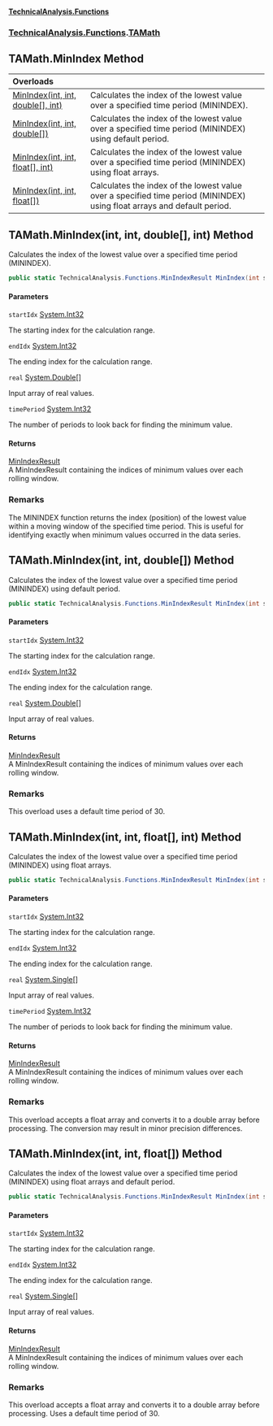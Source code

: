 #### [TechnicalAnalysis\.Functions](Atypical.TechnicalAnalysis.Functions.md 'Atypical\.TechnicalAnalysis\.Functions')
### [TechnicalAnalysis\.Functions](Atypical.TechnicalAnalysis.Functions.md#TechnicalAnalysis.Functions 'TechnicalAnalysis\.Functions').[TAMath](TAMath.md 'TechnicalAnalysis\.Functions\.TAMath')

## TAMath\.MinIndex Method

| Overloads | |
| :--- | :--- |
| [MinIndex\(int, int, double\[\], int\)](TAMath.MinIndex.md#TechnicalAnalysis.Functions.TAMath.MinIndex(int,int,double[],int) 'TechnicalAnalysis\.Functions\.TAMath\.MinIndex\(int, int, double\[\], int\)') | Calculates the index of the lowest value over a specified time period \(MININDEX\)\. |
| [MinIndex\(int, int, double\[\]\)](TAMath.MinIndex.md#TechnicalAnalysis.Functions.TAMath.MinIndex(int,int,double[]) 'TechnicalAnalysis\.Functions\.TAMath\.MinIndex\(int, int, double\[\]\)') | Calculates the index of the lowest value over a specified time period \(MININDEX\) using default period\. |
| [MinIndex\(int, int, float\[\], int\)](TAMath.MinIndex.md#TechnicalAnalysis.Functions.TAMath.MinIndex(int,int,float[],int) 'TechnicalAnalysis\.Functions\.TAMath\.MinIndex\(int, int, float\[\], int\)') | Calculates the index of the lowest value over a specified time period \(MININDEX\) using float arrays\. |
| [MinIndex\(int, int, float\[\]\)](TAMath.MinIndex.md#TechnicalAnalysis.Functions.TAMath.MinIndex(int,int,float[]) 'TechnicalAnalysis\.Functions\.TAMath\.MinIndex\(int, int, float\[\]\)') | Calculates the index of the lowest value over a specified time period \(MININDEX\) using float arrays and default period\. |

<a name='TechnicalAnalysis.Functions.TAMath.MinIndex(int,int,double[],int)'></a>

## TAMath\.MinIndex\(int, int, double\[\], int\) Method

Calculates the index of the lowest value over a specified time period \(MININDEX\)\.

```csharp
public static TechnicalAnalysis.Functions.MinIndexResult MinIndex(int startIdx, int endIdx, double[] real, int timePeriod);
```
#### Parameters

<a name='TechnicalAnalysis.Functions.TAMath.MinIndex(int,int,double[],int).startIdx'></a>

`startIdx` [System\.Int32](https://docs.microsoft.com/en-us/dotnet/api/System.Int32 'System\.Int32')

The starting index for the calculation range\.

<a name='TechnicalAnalysis.Functions.TAMath.MinIndex(int,int,double[],int).endIdx'></a>

`endIdx` [System\.Int32](https://docs.microsoft.com/en-us/dotnet/api/System.Int32 'System\.Int32')

The ending index for the calculation range\.

<a name='TechnicalAnalysis.Functions.TAMath.MinIndex(int,int,double[],int).real'></a>

`real` [System\.Double](https://docs.microsoft.com/en-us/dotnet/api/System.Double 'System\.Double')[\[\]](https://docs.microsoft.com/en-us/dotnet/api/System.Array 'System\.Array')

Input array of real values\.

<a name='TechnicalAnalysis.Functions.TAMath.MinIndex(int,int,double[],int).timePeriod'></a>

`timePeriod` [System\.Int32](https://docs.microsoft.com/en-us/dotnet/api/System.Int32 'System\.Int32')

The number of periods to look back for finding the minimum value\.

#### Returns
[MinIndexResult](MinIndexResult.md 'TechnicalAnalysis\.Functions\.MinIndexResult')  
A MinIndexResult containing the indices of minimum values over each rolling window\.

### Remarks
The MININDEX function returns the index \(position\) of the lowest value within a moving window
of the specified time period\. This is useful for identifying exactly when minimum values occurred
in the data series\.

<a name='TechnicalAnalysis.Functions.TAMath.MinIndex(int,int,double[])'></a>

## TAMath\.MinIndex\(int, int, double\[\]\) Method

Calculates the index of the lowest value over a specified time period \(MININDEX\) using default period\.

```csharp
public static TechnicalAnalysis.Functions.MinIndexResult MinIndex(int startIdx, int endIdx, double[] real);
```
#### Parameters

<a name='TechnicalAnalysis.Functions.TAMath.MinIndex(int,int,double[]).startIdx'></a>

`startIdx` [System\.Int32](https://docs.microsoft.com/en-us/dotnet/api/System.Int32 'System\.Int32')

The starting index for the calculation range\.

<a name='TechnicalAnalysis.Functions.TAMath.MinIndex(int,int,double[]).endIdx'></a>

`endIdx` [System\.Int32](https://docs.microsoft.com/en-us/dotnet/api/System.Int32 'System\.Int32')

The ending index for the calculation range\.

<a name='TechnicalAnalysis.Functions.TAMath.MinIndex(int,int,double[]).real'></a>

`real` [System\.Double](https://docs.microsoft.com/en-us/dotnet/api/System.Double 'System\.Double')[\[\]](https://docs.microsoft.com/en-us/dotnet/api/System.Array 'System\.Array')

Input array of real values\.

#### Returns
[MinIndexResult](MinIndexResult.md 'TechnicalAnalysis\.Functions\.MinIndexResult')  
A MinIndexResult containing the indices of minimum values over each rolling window\.

### Remarks
This overload uses a default time period of 30\.

<a name='TechnicalAnalysis.Functions.TAMath.MinIndex(int,int,float[],int)'></a>

## TAMath\.MinIndex\(int, int, float\[\], int\) Method

Calculates the index of the lowest value over a specified time period \(MININDEX\) using float arrays\.

```csharp
public static TechnicalAnalysis.Functions.MinIndexResult MinIndex(int startIdx, int endIdx, float[] real, int timePeriod);
```
#### Parameters

<a name='TechnicalAnalysis.Functions.TAMath.MinIndex(int,int,float[],int).startIdx'></a>

`startIdx` [System\.Int32](https://docs.microsoft.com/en-us/dotnet/api/System.Int32 'System\.Int32')

The starting index for the calculation range\.

<a name='TechnicalAnalysis.Functions.TAMath.MinIndex(int,int,float[],int).endIdx'></a>

`endIdx` [System\.Int32](https://docs.microsoft.com/en-us/dotnet/api/System.Int32 'System\.Int32')

The ending index for the calculation range\.

<a name='TechnicalAnalysis.Functions.TAMath.MinIndex(int,int,float[],int).real'></a>

`real` [System\.Single](https://docs.microsoft.com/en-us/dotnet/api/System.Single 'System\.Single')[\[\]](https://docs.microsoft.com/en-us/dotnet/api/System.Array 'System\.Array')

Input array of real values\.

<a name='TechnicalAnalysis.Functions.TAMath.MinIndex(int,int,float[],int).timePeriod'></a>

`timePeriod` [System\.Int32](https://docs.microsoft.com/en-us/dotnet/api/System.Int32 'System\.Int32')

The number of periods to look back for finding the minimum value\.

#### Returns
[MinIndexResult](MinIndexResult.md 'TechnicalAnalysis\.Functions\.MinIndexResult')  
A MinIndexResult containing the indices of minimum values over each rolling window\.

### Remarks
This overload accepts a float array and converts it to a double array before processing\.
The conversion may result in minor precision differences\.

<a name='TechnicalAnalysis.Functions.TAMath.MinIndex(int,int,float[])'></a>

## TAMath\.MinIndex\(int, int, float\[\]\) Method

Calculates the index of the lowest value over a specified time period \(MININDEX\) using float arrays and default period\.

```csharp
public static TechnicalAnalysis.Functions.MinIndexResult MinIndex(int startIdx, int endIdx, float[] real);
```
#### Parameters

<a name='TechnicalAnalysis.Functions.TAMath.MinIndex(int,int,float[]).startIdx'></a>

`startIdx` [System\.Int32](https://docs.microsoft.com/en-us/dotnet/api/System.Int32 'System\.Int32')

The starting index for the calculation range\.

<a name='TechnicalAnalysis.Functions.TAMath.MinIndex(int,int,float[]).endIdx'></a>

`endIdx` [System\.Int32](https://docs.microsoft.com/en-us/dotnet/api/System.Int32 'System\.Int32')

The ending index for the calculation range\.

<a name='TechnicalAnalysis.Functions.TAMath.MinIndex(int,int,float[]).real'></a>

`real` [System\.Single](https://docs.microsoft.com/en-us/dotnet/api/System.Single 'System\.Single')[\[\]](https://docs.microsoft.com/en-us/dotnet/api/System.Array 'System\.Array')

Input array of real values\.

#### Returns
[MinIndexResult](MinIndexResult.md 'TechnicalAnalysis\.Functions\.MinIndexResult')  
A MinIndexResult containing the indices of minimum values over each rolling window\.

### Remarks
This overload accepts a float array and converts it to a double array before processing\.
Uses a default time period of 30\.